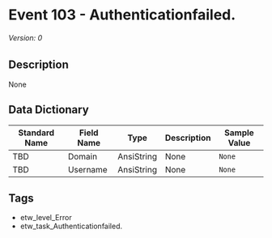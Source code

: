 # Event 103 - Authenticationfailed.
###### Version: 0

## Description
None

## Data Dictionary
|Standard Name|Field Name|Type|Description|Sample Value|
|---|---|---|---|---|
|TBD|Domain|AnsiString|None|`None`|
|TBD|Username|AnsiString|None|`None`|

## Tags
* etw_level_Error
* etw_task_Authenticationfailed.